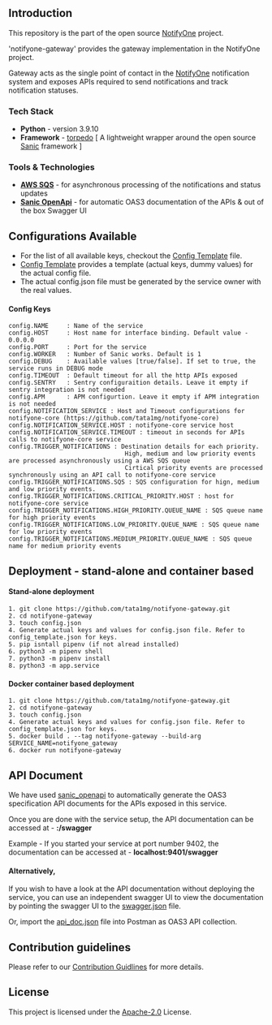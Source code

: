 ## Introduction
This repository is the part of the open source [NotifyOne](https://github.com/tata1mg/notifyone) project.

'notifyone-gateway' provides the gateway implementation in the NotifyOne project.

Gateway acts as the single point of contact in the [NotifyOne](https://github.com/tata1mg/notifyone) notification system and exposes APIs required to send notifications and track notification statuses.

### Tech Stack 
* **Python** - version 3.9.10
* **Framework** - [torpedo](https://github.com/tata1mg/torpedo) [ A lightweight wrapper around the open source [Sanic](https://sanic.dev/en/) framework ]

### Tools & Technologies

* **[AWS SQS](https://aws.amazon.com/sqs/)** - for asynchronous processing of the notifications and status updates
* **[Sanic OpenApi](https://github.com/sanic-org/sanic-openapi)** - for automatic OAS3 documentation of the APIs & out of the box Swagger UI

## Configurations Available
* For the list of all available keys, checkout the [Config Template](https://github.com/tata1mg/notifyone-gateway/blob/master/config_template.json) file.
* [Config Template](https://github.com/tata1mg/notifyone-gateway/blob/master/config_template.json) provides a template (actual keys, dummy values) for the actual config file.
* The actual config.json file must be generated by the service owner with the real values. 

#### Config Keys
    config.NAME     : Name of the service
    config.HOST     : Host name for interface binding. Default value - 0.0.0.0
    config.PORT     : Port for the service
    config.WORKER   : Number of Sanic works. Default is 1
    config.DEBUG    : Available values [true/false]. If set to true, the service runs in DEBUG mode
    config.TIMEOUT  : Default timeout for all the http APIs exposed
    config.SENTRY   : Sentry configuraition details. Leave it empty if sentry integration is not needed
    config.APM      : APM configurtion. Leave it empty if APM integration is not needed
    config.NOTIFICATION_SERVICE : Host and Timeout configurations for notifyone-core (https://github.com/tata1mg/notifyone-core)
    config.NOTIFICATION_SERVICE.HOST : notifyone-core service host
    config.NOTIFICATION_SERVICE.TIMEOUT : timeout in seconds for APIs calls to notifyone-core service
    config.TRIGGER_NOTIFICATIONS : Destination details for each priority.
                                    High, medium and low priority events are processed asynchronously using a AWS SQS queue
                                    Cirtical priority events are processed synchronously using an API call to notifyone-core service
    config.TRIGGER_NOTIFICATIONS.SQS : SQS configuration for hign, medium and low priority events.
    config.TRIGGER_NOTIFICATIONS.CRITICAL_PRIORITY.HOST : host for notifyone-core service
    config.TRIGGER_NOTIFICATIONS.HIGH_PRIORITY.QUEUE_NAME : SQS queue name for high priority events
    config.TRIGGER_NOTIFICATIONS.LOW_PRIORITY.QUEUE_NAME : SQS queue name for low priority events
    config.TRIGGER_NOTIFICATIONS.MEDIUM_PRIORITY.QUEUE_NAME : SQS queue name for medium priority events

## Deployment - stand-alone and container based
#### Stand-alone deployment
    1. git clone https://github.com/tata1mg/notifyone-gateway.git
    2. cd notifyone-gateway
    3. touch config.json
    4. Generate actual keys and values for config.json file. Refer to config_template.json for keys.
    5. pip isntall pipenv (if not alread installed)
    6. python3 -m pipenv shell
    7. python3 -m pipenv install
    8. python3 -m app.service
#### Docker container based deployment
    1. git clone https://github.com/tata1mg/notifyone-gateway.git
    2. cd notifyone-gateway
    3. touch config.json
    4. Generate actual keys and values for config.json file. Refer to config_template.json for keys.
    5. docker build . --tag notifyone-gateway --build-arg SERVICE_NAME=notifyone_gateway
    6. docker run notifyone-gateway

## API Document
We have used [sanic_openapi](https://pypi.org/project/sanic-openapi/) to automatically generate the OAS3 specification API documents for the APIs exposed in this service.

Once you are done with the service setup, the API documentation can be accessed at - **<service-host>:<service-port>/swagger**

Example - If you started your service at port number 9402, the documentation can be accessed at - **localhost:9401/swagger**

#### **Alternatively,**
If you wish to have a look at the API documentation without deploying the service, you can use an independent swagger UI to view the documentation by pointing the swagger UI to the [swagger.json](https://github.com/tata1mg/notifyone-gateway/blob/master/api_doc.json) file.

Or, import the [api_doc.json](https://github.com/tata1mg/notifyone-gateway/blob/master/api_doc.json) file into Postman as OAS3 API collection.



## Contribution guidelines
Please refer to our [Contribution Guidlines](https://github.com/tata1mg/notifyone-gateway/blob/master/CONTRIBUTING.md) for more details.

## License
This project is licensed under the
[Apache-2.0](https://github.com/tata1mg/notifyone-gateway/blob/master/LICENSE) License.